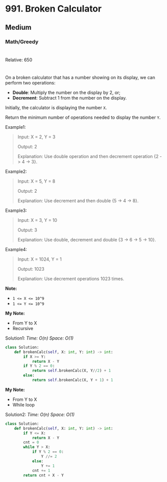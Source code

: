 # 991. Broken Calculator
## Medium
### Math/Greedy
#
Relative: 650
#

On a broken calculator that has a number showing on its display, we can perform two operations:
* **Double**: Multiply the number on the display by 2, or;
* **Decrement**: Subtract 1 from the number on the display.

Initially, the calculator is displaying the number ```X```.

Return the minimum number of operations needed to display the number ```Y```.

Example1:
> Input: X = 2, Y = 3
> 
> Output: 2
>
> Explanation: Use double operation and then decrement operation {2 -> 4 -> 3}.

Example2:
> Input: X = 5, Y = 8
> 
> Output: 2
>
> Explanation: Use decrement and then double {5 -> 4 -> 8}.

Example3:
> Input: X = 3, Y = 10
> 
> Output: 3
>
> Explanation: Use double, decrement and double {3 -> 6 -> 5 -> 10}.

Example4:
> Input: X = 1024, Y = 1
> 
> Output: 1023
>
> Explanation: Use decrement operations 1023 times.

**Note:** 
* ```1 <= X <= 10^9```
* ```1 <= Y <= 10^9```

**My Note:**
* From Y to X
* Recursive

Solution1:
*Time: O(n)*
*Space: O(1)*
```python
class Solution:
    def brokenCalc(self, X: int, Y: int) -> int:
        if X >= Y:
            return X - Y
        if Y % 2 == 0:
            return self.brokenCalc(X, Y//2) + 1
        else:
            return self.brokenCalc(X, Y + 1) + 1
```

**My Note:**
* From Y to X
* While loop

Solution2:
*Time: O(n)*
*Space: O(1)*
```python
class Solution:
    def brokenCalc(self, X: int, Y: int) -> int:
        if Y <= X:
            return X - Y
        cnt = 0
        while Y > X:
            if Y % 2 == 0:
                Y //= 2
            else:
                Y += 1
            cnt += 1
        return cnt + X - Y
```
